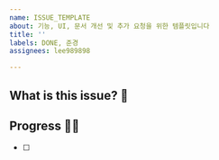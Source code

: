 ```yaml
---
name: ISSUE_TEMPLATE
about: 기능, UI, 문서 개선 및 추가 요청을 위한 템플릿입니다
title: ''
labels: DONE, 준경
assignees: lee989898

---
```


## What is this issue? 🚀

## Progress 🏃‍♀️
- [ ]
